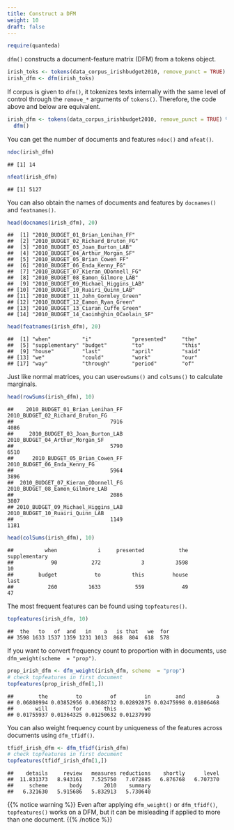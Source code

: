 ```yaml
---
title: Construct a DFM
weight: 10
draft: false
---
```



```r
require(quanteda)
```

`dfm()` constructs a document-feature matrix (DFM) from a tokens object.


```r
irish_toks <- tokens(data_corpus_irishbudget2010, remove_punct = TRUE)
irish_dfm <- dfm(irish_toks)
```

If corpus is given to `dfm()`, it tokenizes texts internally with the same level of control through the `remove_*` arguments of `tokens()`. Therefore, the code above and below are equivalent.


```r
irish_dfm <- tokens(data_corpus_irishbudget2010, remove_punct = TRUE) %>% 
  dfm()
```

You can get the number of documents and features `ndoc()` and `nfeat()`.


```r
ndoc(irish_dfm)
```

```
## [1] 14
```

```r
nfeat(irish_dfm)
```

```
## [1] 5127
```

You can also obtain the names of documents and features by `docnames()` and `featnames()`.


```r
head(docnames(irish_dfm), 20)
```

```
##  [1] "2010_BUDGET_01_Brian_Lenihan_FF"      
##  [2] "2010_BUDGET_02_Richard_Bruton_FG"     
##  [3] "2010_BUDGET_03_Joan_Burton_LAB"       
##  [4] "2010_BUDGET_04_Arthur_Morgan_SF"      
##  [5] "2010_BUDGET_05_Brian_Cowen_FF"        
##  [6] "2010_BUDGET_06_Enda_Kenny_FG"         
##  [7] "2010_BUDGET_07_Kieran_ODonnell_FG"    
##  [8] "2010_BUDGET_08_Eamon_Gilmore_LAB"     
##  [9] "2010_BUDGET_09_Michael_Higgins_LAB"   
## [10] "2010_BUDGET_10_Ruairi_Quinn_LAB"      
## [11] "2010_BUDGET_11_John_Gormley_Green"    
## [12] "2010_BUDGET_12_Eamon_Ryan_Green"      
## [13] "2010_BUDGET_13_Ciaran_Cuffe_Green"    
## [14] "2010_BUDGET_14_Caoimhghin_OCaolain_SF"
```

```r
head(featnames(irish_dfm), 20)
```

```
##  [1] "when"          "i"             "presented"     "the"          
##  [5] "supplementary" "budget"        "to"            "this"         
##  [9] "house"         "last"          "april"         "said"         
## [13] "we"            "could"         "work"          "our"          
## [17] "way"           "through"       "period"        "of"
```

Just like normal matrices, you can use`rowSums()` and `colSums()` to calculate marginals. 


```r
head(rowSums(irish_dfm), 10)
```

```
##    2010_BUDGET_01_Brian_Lenihan_FF   2010_BUDGET_02_Richard_Bruton_FG 
##                               7916                               4086 
##     2010_BUDGET_03_Joan_Burton_LAB    2010_BUDGET_04_Arthur_Morgan_SF 
##                               5790                               6510 
##      2010_BUDGET_05_Brian_Cowen_FF       2010_BUDGET_06_Enda_Kenny_FG 
##                               5964                               3896 
##  2010_BUDGET_07_Kieran_ODonnell_FG   2010_BUDGET_08_Eamon_Gilmore_LAB 
##                               2086                               3807 
## 2010_BUDGET_09_Michael_Higgins_LAB    2010_BUDGET_10_Ruairi_Quinn_LAB 
##                               1149                               1181
```

```r
head(colSums(irish_dfm), 10)
```

```
##          when             i     presented           the supplementary 
##            90           272             3          3598            10 
##        budget            to          this         house          last 
##           260          1633           559            49            47
```

The most frequent features can be found using `topfeatures()`.


```r
topfeatures(irish_dfm, 10)
```

```
##  the   to   of  and   in    a   is that   we  for 
## 3598 1633 1537 1359 1231 1013  868  804  618  578
```

If you want to convert frequency count to proportion with in documents, use `dfm_weight(scheme  = "prop")`.


```r
prop_irish_dfm <- dfm_weight(irish_dfm, scheme  = "prop")
# check topfeatures in first document
topfeatures(prop_irish_dfm[1,])
```

```
##        the         to         of         in        and          a 
## 0.06808994 0.03852956 0.03688732 0.02892875 0.02475998 0.01806468 
##       will        for       this         we 
## 0.01755937 0.01364325 0.01250632 0.01237999
```

You can also weight frequency count by uniqueness of the features across documents using `dfm_tfidf()`.


```r
tfidf_irish_dfm <- dfm_tfidf(irish_dfm)
# check topfeatures in first document
topfeatures(tfidf_irish_dfm[1,])
```

```
##    details     review   measures reductions    shortly      level 
##  11.831373   8.943161   7.525750   7.072885   6.876768   6.707370 
##     scheme       body       2010    summary 
##   6.321630   5.915686   5.832913   5.730640
```

{{% notice warning %}}
Even after applying  `dfm_weight()` or `dfm_tfidf()`, `topfeatures()` works on a DFM, but it can be misleading if applied to more than one document.
{{% /notice %}}
